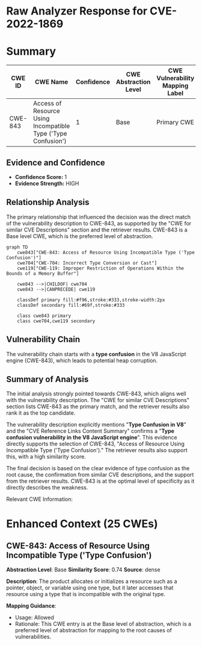 # Raw Analyzer Response for CVE-2022-1869

# Summary
| CWE ID    | CWE Name                                                                      | Confidence | CWE Abstraction Level | CWE Vulnerability Mapping Label | CWE-Vulnerability Mapping Notes |
| --------- | ----------------------------------------------------------------------------- | ---------- | --------------------- | ------------------------------- | ------------------------------- |
| CWE-843   | Access of Resource Using Incompatible Type ('Type Confusion')                 | 1          | Base                  | Primary CWE                     | Allowed                        |

## Evidence and Confidence

*   **Confidence Score:** 1
*   **Evidence Strength:** HIGH

## Relationship Analysis
The primary relationship that influenced the decision was the direct match of the vulnerability description to CWE-843, as supported by the "CWE for similar CVE Descriptions" section and the retriever results. CWE-843 is a Base level CWE, which is the preferred level of abstraction.

```mermaid
graph TD
    cwe843["CWE-843: Access of Resource Using Incompatible Type ('Type Confusion')"]
    cwe704["CWE-704: Incorrect Type Conversion or Cast"]
    cwe119["CWE-119: Improper Restriction of Operations Within the Bounds of a Memory Buffer"]
    
    cwe843 -->|CHILDOF| cwe704
    cwe843 -->|CANPRECEDE| cwe119
    
    classDef primary fill:#f96,stroke:#333,stroke-width:2px
    classDef secondary fill:#69f,stroke:#333
    
    class cwe843 primary
    class cwe704,cwe119 secondary
```

## Vulnerability Chain
The vulnerability chain starts with a **type confusion** in the V8 JavaScript engine (CWE-843), which leads to potential heap corruption.

## Summary of Analysis
The initial analysis strongly pointed towards CWE-843, which aligns well with the vulnerability description. The "CWE for similar CVE Descriptions" section lists CWE-843 as the primary match, and the retriever results also rank it as the top candidate.

The vulnerability description explicitly mentions "**Type Confusion in V8**" and the "CVE Reference Links Content Summary" confirms a "**Type confusion vulnerability in the V8 JavaScript engine**". This evidence directly supports the selection of CWE-843, "Access of Resource Using Incompatible Type ('Type Confusion')." The retriever results also support this, with a high similarity score.

The final decision is based on the clear evidence of type confusion as the root cause, the confirmation from similar CVE descriptions, and the support from the retriever results. CWE-843 is at the optimal level of specificity as it directly describes the weakness.

Relevant CWE Information:

# Enhanced Context (25 CWEs)

## CWE-843: Access of Resource Using Incompatible Type ('Type Confusion')
**Abstraction Level**: Base
**Similarity Score**: 0.74
**Source**: dense

**Description**:
The product allocates or initializes a resource such as a pointer, object, or variable using one type, but it later accesses that resource using a type that is incompatible with the original type.

**Mapping Guidance**:
- Usage: Allowed
- Rationale: This CWE entry is at the Base level of abstraction, which is a preferred level of abstraction for mapping to the root causes of vulnerabilities.